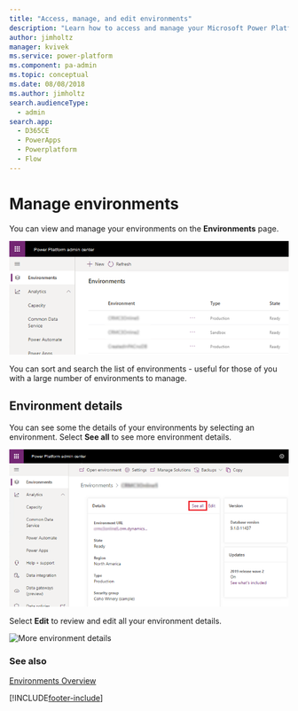 ```yaml
---
title: "Access, manage, and edit environments"
description: "Learn how to access and manage your Microsoft Power Platform environments. Sort through environments, review details, and make edits." 
author: jimholtz
manager: kvivek
ms.service: power-platform
ms.component: pa-admin
ms.topic: conceptual
ms.date: 08/08/2018
ms.author: jimholtz 
search.audienceType: 
  - admin
search.app:
  - D365CE
  - PowerApps
  - Powerplatform
  - Flow
---
```

# Manage environments

You can view and manage your environments on the **Environments** page. 

![Environment list](media/environment-list.png "Environment list")

You can sort and search the list of environments - useful for those of you with a large number of environments to manage.

## Environment details

You can see some the details of your environments by selecting an environment. Select **See all** to see more environment details.

![Environment details](media/environment-details-see-all.png "Environment details")

Select **Edit** to review and edit all your environment details.

![More environment details](media/environment-details-more.png "More environment details")

### See also
[Environments Overview](environments-overview.md)

[!INCLUDE[footer-include](../includes/footer-banner.md)]
